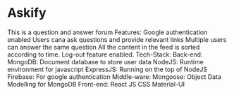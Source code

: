 # Askify
This is a question and answer forum
Features:
Google authentication enabled
Users cana ask questions and provide relevant links
Multiple users can answer the same question
All the content in the feed is sorted according to time.
Log-out feature enabled.
Tech-Stack:
    Back-end:
MongoDB: Document database to store user data
NodeJS: Runtime environment for javascript
ExpressJS: Running on the top of NodeJS
Firebase: For google authentication
   Middle-ware:
Mongoose: Object Data Modelling for MongoDB
  Front-end:
React JS
CSS
Material-UI
